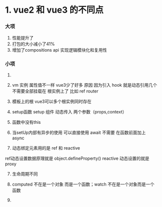 # 1. vue2 和 vue3 的不同点

### 大项
1. 性能提升了
2. 打包的大小减小了41%
3. 增加了compositions api 实现逻辑模块化和复用性


### 小项
1. 


1. vm 实例 属性值不一样 vue3少了好多
原因 因为引入 hook 就是动态引用几个 不需要全部挂载在 根实例上了 比如 ref router

2. 模板上的根  vue3可以多个根实例同时存在

3. setup函数
setup 组件 动态传入 两个参数（props,context）

4. 函数中没有this

5. 当setUp内部有异步的使用 可以直接使用 await 不需要 在函数前面加上 async

6. 动态绑定元素用的是 ref 和 reactive

ref动态设置数据原理就是 object.defineProperty()
reactive 动态设置的就是 proxy

7. 生命周期不同

8. computed 不在是一个对象 而是一个函数；watch 不在是一个对象而是一个函数

9. 
